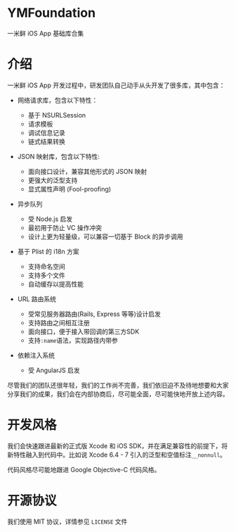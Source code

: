 # YMFoundation

一米鲜 iOS App 基础库合集

# 介绍

一米鲜 iOS App 开发过程中，研发团队自己动手从头开发了很多库，其中包含：

* 网络请求库，包含以下特性：
  * 基于 NSURLSession
  * 请求模板
  * 调试信息记录
  * 链式结果转换

* JSON 映射库，包含以下特性:
  * 面向接口设计，兼容其他形式的 JSON 映射
  * 更强大的泛型支持
  * 显式属性声明 (Fool-proofing)

* 异步队列
  * 受 Node.js 启发
  * 最初用于防止 VC 操作冲突
  * 设计上更为轻量级，可以兼容一切基于 Block 的异步调用

* 基于 Plist 的 i18n 方案
  * 支持命名空间
  * 支持多个文件
  * 自动缓存以提高性能

* URL 路由系统
  * 受常见服务器路由(Rails, Express 等等)设计启发
  * 支持路由之间相互注册
  * 面向接口，便于接入带回调的第三方SDK
  * 支持`:name`语法，实现路径内带参

* 依赖注入系统
  * 受 AngularJS 启发

尽管我们的团队还很年轻，我们的工作尚不完善，我们依旧迫不及待地想要和大家分享我们的成果，我们会在内部协商后，尽可能全面，尽可能快地开放上述内容。

# 开发风格

我们会快速跟进最新的正式版 Xcode 和 iOS SDK，并在满足兼容性的前提下，将新特性融入到代码中。比如说 Xcode 6.4 - 7 引入的泛型和空值标注`__nonnull`。

代码风格尽可能地跟进 Google Objective-C 代码风格。

# 开源协议

我们使用 MIT 协议，详情参见 `LICENSE` 文件
